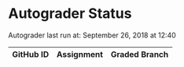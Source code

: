 # Autograder Status
Autograder last run at: September 26, 2018 at 12:40

| GitHub ID | Assignment | Graded Branch |
|-----------|------------|---------------|
